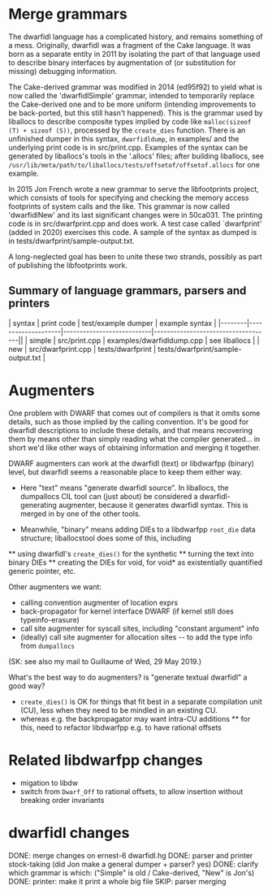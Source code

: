 # Merge grammars

The dwarfidl language has a complicated history, and remains something
of a mess. Originally, dwarfidl was a fragment of the Cake language. It
was born as a separate entity in 2011 by isolating the part of that
language used to describe binary interfaces by augmentation of (or
substitution for missing) debugging information.

The Cake-derived grammar was modified in 2014 (ed95f92) to yield what is
now called the 'dwarfidlSimple' grammar, intended to temporarily replace
the Cake-derived one and to be more uniform (intending improvements to
be back-ported, but this still hasn't happened). This is the grammar
used by liballocs to describe composite types implied by code like
`malloc(sizeof (T) + sizeof (S))`, processed by the `create_dies`
function. There is an unfinished dumper in this syntax, `dwarfidldump`,
in examples/ and the underlying print code is in src/print.cpp. Examples
of the syntax can be generated by liballocs's tools in the '.allocs'
files; after building liballocs, see
`/usr/lib/meta/path/to/liballocs/tests/offsetof/offsetof.allocs` for one
example.

In 2015 Jon French wrote a new grammar to serve the libfootprints
project, which consists of tools for specifying and checking the memory
access footprints of system calls and the like. This grammar is now
called 'dwarfidlNew' and its last significant changes were in 50ca031.
The printing code is in src/dwarfprint.cpp and does work. A test case
called `dwarfprint' (added in 2020) exercises this code. A sample of the
syntax as dumped is in tests/dwarfprint/sample-output.txt.

A long-neglected goal has been to unite these two strands, possibly
as part of publishing the libfootprints work.

## Summary of language grammars, parsers and printers

| syntax |  print code        | test/example dumper       | example syntax                     |
|--------|--------------------|---------------------------|------------------------------------||
| simple | src/print.cpp      | examples/dwarfidldump.cpp | see liballocs                      |
| new    | src/dwarfprint.cpp | tests/dwarfprint          | tests/dwarfprint/sample-output.txt |

# Augmenters

One problem with DWARF that comes out of compilers is that it omits some details, such as
those implied by the calling convention. It's be good for dwarfidl descriptions to include
these details, and that means recovering them by means other than simply reading what the
compiler generated... in short we'd like other ways of obtaining information and merging it
together.

DWARF augmenters can work at the dwarfidl (text) or libdwarfpp (binary) level, but dwarfidl
seems a reasonable place to keep them either way.

* Here "text" means "generate dwarfidl
source". In liballocs, the dumpallocs CIL tool can (just about) be considered a
dwarfidl-generating augmenter, because it generates dwarfidl syntax. This is merged in by
one of the other tools.

* Meanwhile, "binary" means adding DIEs to a libdwarfpp `root_die` data structure;
liballocstool does some of this, including

** using dwarfidl's `create_dies()` for the synthetic
** turning the text into binary DIEs
** creating the DIEs for void, for void* as existentially quantified generic pointer, etc.

Other augmenters we want:

 * calling convention augmenter of location exprs
 * back-propagator for kernel interface DWARF (if kernel still does typeinfo-erasure)
 * call site augmenter for syscall sites, including "constant argument" info
 * (ideally) call site augmenter for allocation sites -- to add the type info from `dumpallocs`

(SK: see also my mail to Guillaume of Wed, 29 May 2019.)

What's the best way to do augmenters? is "generate textual dwarfidl" a good way?

* `create_dies()` is OK for things that fit best in a separate compilation unit (CU),
less when they need to be mindled in an existing CU.
* whereas e.g. the backpropagator may want intra-CU additions
** for this, need to refactor libdwarfpp e.g. to have rational offsets

# Related libdwarfpp changes

* migation to libdw
* switch from `Dwarf_Off` to rational offsets, to allow insertion without breaking order invariants

# dwarfidl changes
DONE: merge changes on ernest-6 dwarfidl.hg
DONE: parser and printer stock-taking (did Jon make a general dumper + parser? yes)
DONE: clarify which grammar is which:  ("Simple" is old / Cake-derived, "New" is Jon's)
DONE: printer: make it print a whole big file
SKIP: parser merging
